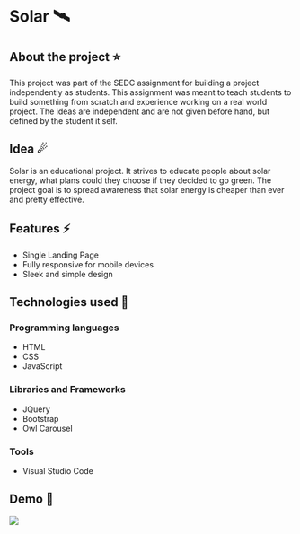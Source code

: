# Solar 🛰
## About the project ⭐
This project was part of the SEDC assignment for building a project independently as students. This assignment was meant to teach students to build something from scratch and experience working on a real world project. The ideas are independent and are not given before hand, but defined by the student it self. 

## Idea ☄
Solar is an educational project. It strives to educate people about solar energy, what plans could they choose if they decided to go green. The project goal is to spread awareness that solar energy is cheaper than ever and pretty effective.

## Features ⚡
* Single Landing Page
* Fully responsive for mobile devices
* Sleek and simple design

## Technologies used 🚩
### Programming languages
* HTML
* CSS
* JavaScript
### Libraries and Frameworks
* JQuery
* Bootstrap
* Owl Carousel
### Tools
* Visual Studio Code

## Demo 🚩
![](solar.gif)
